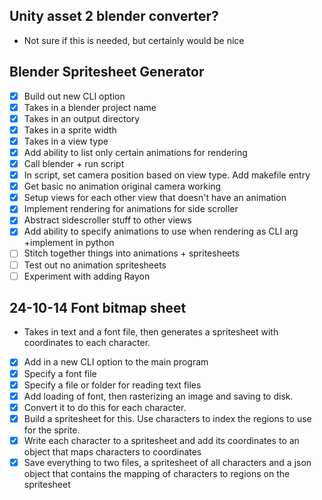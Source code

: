 ## Unity asset 2 blender converter?
- Not sure if this is needed, but certainly would be nice

## Blender Spritesheet Generator
- [x] Build out new CLI option
- [x] Takes in a blender project name
- [x] Takes in an output directory
- [x] Takes in a sprite width
- [x] Takes in a view type 
- [x] Add ability to list only certain animations for rendering
- [x] Call blender + run script
- [x] In script, set camera position based on view type. Add makefile entry 
- [x] Get basic no animation original camera working
- [x] Setup views for each other view that doesn't have an animation
- [x] Implement rendering for animations for side scroller
- [x] Abstract sidescroller stuff to other views
- [x] Add ability to specify animations to use when rendering as CLI arg +implement in python
- [ ] Stitch together things into animations + spritesheets
- [ ] Test out no animation spritesheets
- [ ] Experiment with adding Rayon

## 24-10-14 Font bitmap sheet
- Takes in text and a font file, then generates a spritesheet with coordinates to each character. 
- [x] Add in a new CLI option to the main program
- [x] Specify a font file
- [x] Specify a file or folder for reading text files
- [x] Add loading of font, then rasterizing an image and saving to disk.
- [x] Convert it to do this for each character.
- [x] Build a spritesheet for this. Use characters to index the regions to use for the sprite.
- [x] Write each character to a spritesheet and add its coordinates to an object that maps characters to coordinates
- [x] Save everything to two files, a spritesheet of all characters and a json object that contains the mapping of characters to regions on the spritesheet